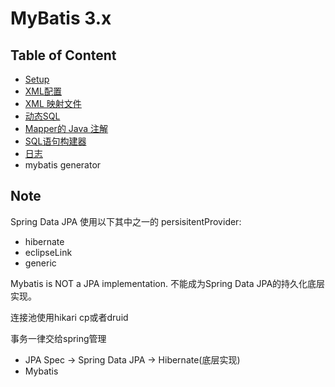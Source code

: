 # MyBatis 3.x

## Table of Content

- [Setup](/setup.md )
- [XML配置](xml-config.md )
- [XML 映射文件](xml-mapper.md )
- [动态SQL](dynamic-sql.md )
- [Mapper的 Java 注解]()
- [SQL语句构建器](SQL-builder.md )
- [日志](logging.md )
- mybatis generator

## Note

Spring Data JPA 使用以下其中之一的 persisitentProvider:
- hibernate
- eclipseLink
- generic

Mybatis is NOT a JPA implementation. 不能成为Spring Data JPA的持久化底层实现。

连接池使用hikari cp或者druid

事务一律交给spring管理

- JPA Spec -> Spring Data JPA -> Hibernate(底层实现)
- Mybatis 

